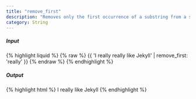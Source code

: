 ```yaml
---
title: "remove_first"
description: "Removes only the first occurrence of a substring from a string."
category: String
---
```

##### Input
{% highlight liquid %}
{% raw %}
{{ 'I really really like Jekyll' | remove_first: 'really' }}
{% endraw %}
{% endhighlight %}

##### Output

{% highlight html %}
I really like Jekyll
{% endhighlight %}
